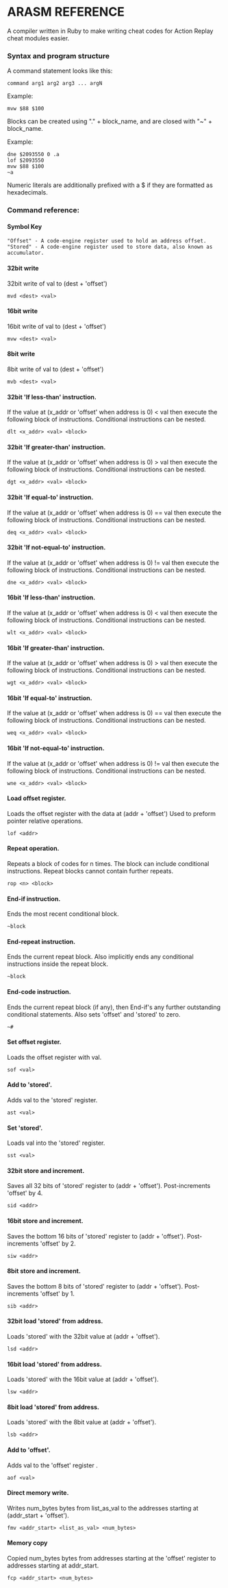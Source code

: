 # ARASM REFERENCE

A compiler written in Ruby to make
writing cheat codes for Action Replay
cheat modules easier.

### Syntax and program structure

A command statement looks like this:

    command arg1 arg2 arg3 ... argN

Example:

    mvw $88 $100

Blocks can be created using "." + block_name, and are closed with "~" + block_name.

Example:

    dne $2093550 0 .a
    lof $2093550
    mvw $88 $100
    ~a

Numeric literals are additionally prefixed with a     $     if they are formatted as hexadecimals.

### Command reference:

#### Symbol Key
    "Offset" - A code-engine register used to hold an address offset.
    "Stored" - A code-engine register used to store data, also known as accumulator.


#### 32bit write
32bit write of val to (dest + 'offset')

    mvd <dest> <val>    


#### 16bit write
16bit write of val to (dest + 'offset')

    mvw <dest> <val>    


#### 8bit write
8bit write of val to (dest + 'offset')

    mvb <dest> <val>    


#### 32bit 'If less-than' instruction.
If the value at (x_addr or 'offset' when address is 0) < val then execute the following block of instructions.
Conditional instructions can be nested.

    dlt <x_addr> <val> <block>    


#### 32bit 'If greater-than' instruction.
If the value at (x_addr or 'offset' when address is 0) > val then execute the following block of instructions.
Conditional instructions can be nested.

    dgt <x_addr> <val> <block>    


#### 32bit 'If equal-to' instruction.
If the value at (x_addr or 'offset' when address is 0) == val then execute the following block of instructions.
Conditional instructions can be nested.

    deq <x_addr> <val> <block>    


#### 32bit 'If not-equal-to' instruction.
If the value at (x_addr or 'offset' when address is 0) != val then execute the following block of instructions.
Conditional instructions can be nested.

    dne <x_addr> <val> <block>    


#### 16bit 'If less-than' instruction.
If the value at (x_addr or 'offset' when address is 0) < val then execute the following block of instructions.
Conditional instructions can be nested.

    wlt <x_addr> <val> <block>    


#### 16bit 'If greater-than' instruction.
If the value at (x_addr or 'offset' when address is 0) > val then execute the following block of instructions.
Conditional instructions can be nested.

    wgt <x_addr> <val> <block>    


#### 16bit 'If equal-to' instruction.
If the value at (x_addr or 'offset' when address is 0) == val then execute the following block of instructions.
Conditional instructions can be nested.

    weq <x_addr> <val> <block>    


#### 16bit 'If not-equal-to' instruction.
If the value at (x_addr or 'offset' when address is 0) != val then execute the following block of instructions.
Conditional instructions can be nested.

    wne <x_addr> <val> <block>    


#### Load offset register.
Loads the offset register with the data at (addr + 'offset')
Used to preform pointer relative operations.

    lof <addr>    


#### Repeat operation.
Repeats a block of codes for n times. The block can include conditional instructions.
Repeat blocks cannot contain further repeats.

    rop <n> <block>    


#### End-if instruction.
Ends the most recent conditional block.

    ~block    


#### End-repeat instruction.
Ends the current repeat block. Also implicitly ends any conditional instructions inside the repeat block.

    ~block    


#### End-code instruction.
Ends the current repeat block (if any), then End-if's any further outstanding conditional statements.
Also sets 'offset' and 'stored' to zero.

    ~#    


#### Set offset register.
Loads the offset register with val.

    sof <val>    


#### Add to 'stored'.
Adds val to the 'stored' register.

    ast <val>    


#### Set 'stored'.
Loads val into the 'stored' register.

    sst <val>    


#### 32bit store and increment.
Saves all 32 bits of 'stored' register to (addr + 'offset'). Post-increments 'offset' by 4.

    sid <addr>    


#### 16bit store and increment.
Saves the bottom 16 bits of 'stored' register to (addr + 'offset'). Post-increments 'offset' by 2.

    siw <addr>    


#### 8bit store and increment.
Saves the bottom 8 bits of 'stored' register to (addr + 'offset'). Post-increments 'offset' by 1.

    sib <addr>    


#### 32bit load 'stored' from address.
Loads 'stored' with the 32bit value at (addr + 'offset').

    lsd <addr>    


#### 16bit load 'stored' from address.
Loads 'stored' with the 16bit value at (addr + 'offset').

    lsw <addr>    


#### 8bit load 'stored' from address.
Loads 'stored' with the 8bit value at (addr + 'offset').

    lsb <addr>    


#### Add to 'offset'.
Adds val to the 'offset' register .

    aof <val>    


#### Direct memory write.
Writes num_bytes bytes from list_as_val to the addresses starting at (addr_start + 'offset').

    fmv <addr_start> <list_as_val> <num_bytes>    


#### Memory copy
Copied num_bytes bytes from addresses starting at the 'offset' register to addresses starting at addr_start.

    fcp <addr_start> <num_bytes>

